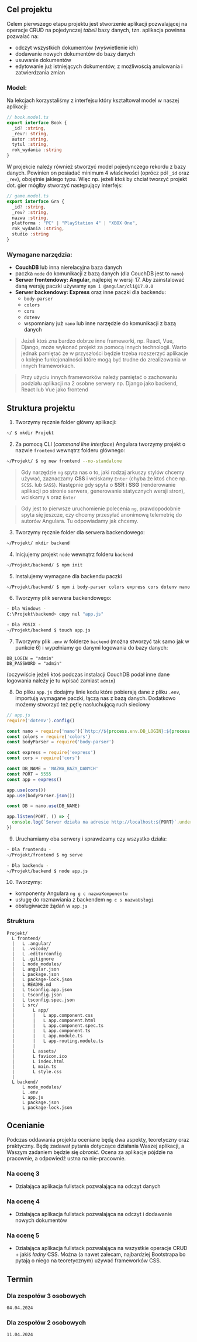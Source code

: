 ## Cel projektu
Celem pierwszego etapu projektu jest stworzenie aplikacji pozwalającej na operacje CRUD na pojedynczej *tabeli* bazy danych, tzn. aplikacja powinna pozwalać na:
- odczyt wszystkich dokumentów (wyświetlenie ich)
- dodawanie nowych dokumentów do bazy danych
- usuwanie dokumentów
- edytowanie już istniejących dokumentów, z możliwością anulowania i zatwierdzania zmian

### Model:

Na lekcjach korzystaliśmy z interfejsu który kształtował model w naszej aplikacji:
```ts
// book.model.ts
export interface Book {
  _id? :string,
  _rev?: string,
  autor :string,
  tytul :string,
  rok_wydania :string
}
```
W projekcie należy również stworzyć model pojedynczego rekordu z bazy danych. Powinien on posiadać minimum 4 właściwości (oprócz pól `_id` oraz `_rev`), obojętnie jakiego typu. Więc np. jeżeli ktoś by chciał tworzyć projekt dot. gier mógłby stworzyć następujący interfejs:
```ts
// game.model.ts
export interface Gra {
  _id? :string,
  _rev? :string,
  nazwa :string,
  platforma : "PC" | "PlayStation 4" | "XBOX One",
  rok_wydania :string,
  studio :string
}
```
### Wymagane narzędzia:
- **CouchDB** lub inna nierelacyjna baza danych
- paczka `node` do komunikacji z bazą danych (dla CouchDB jest to `nano`)
- **Serwer frontendowy: Angular**, najlepiej w wersji 17. Aby zainstalować daną wersję paczki używamy `npm i @angular/cli@17.0.0`
- **Serwer backendowy: Express** oraz inne paczki dla backendu:
  - `body-parser`
  - `colors`
  - `cors`
  - `dotenv`
  - wspomniany już `nano` lub inne narzędzie do komunikacji z bazą danych

> Jeżeli ktoś zna bardzo dobrze inne frameworki, np. React, Vue, Django, może wykonać projekt za pomocą innych technologii. Warto jednak pamiętać że w przyszłości będzie trzeba rozszerzyć aplikacje o kolejne funkcjonalności które mogą być trudne do zrealizowania w innych frameworkach.

> Przy użyciu innych frameworków należy pamiętać o zachowaniu podziału aplikacji na 2 osobne serwery np. Django jako backend, React lub Vue jako frontend


## Struktura projektu

1. Tworzymy ręcznie folder główny aplikacji:

```bash
~/ $ mkdir Projekt
```

2. Za pomocą CLI (*command line interface*) Angulara tworzymy projekt o nazwie `frontend` wewnątrz folderu głównego:
```bash
~/Projekt/ $ ng new frontend --no-standalone
```
> Gdy narzędzie `ng` spyta nas o to, jaki rodzaj arkuszy stylów chcemy używać, zaznaczamy **CSS** i wciskamy `Enter` (chyba że ktoś chce np. `SCSS`. lub `SASS`). Następnie gdy spyta o **SSR** i **SSG** (renderowanie aplikacji po stronie serwera, generowanie statycznych wersji stron), wciskamy `N` oraz `Enter`

> Gdy jest to pierwsze uruchomienie polecenia `ng`, prawdopodobnie spyta się jeszcze, czy chcemy przesyłać anonimową telemetrię do autorów Angulara. Tu odpowiadamy jak chcemy.

3. Tworzymy ręcznie folder dla serwera backendowego:
```bash
~/Projekt/ mkdir backend
```

4. Inicjujemy projekt `node` wewnątrz folderu `backend`

```bash
~/Projekt/backend/ $ npm init
```

5. Instalujemy wymagane dla backendu paczki

```bash
~/Projekt/backend/ $ npm i body-parser colors express cors dotenv nano
```

6. Tworzymy plik serwera backendowego:

```bash
- Dla Windows -
C:\Projekt\backend> copy nul "app.js"

- Dla POSIX -
~/Projekt/backend $ touch app.js
```

7. Tworzymy plik `.env` w folderze `backend` (można stworzyć tak samo jak w punkcie 6) i wypełniamy go danymi logowania do bazy danych:

```dotenv
DB_LOGIN = "admin"
DB_PASSWORD = "admin"
```

(oczywiście jeżeli ktoś podczas instalacji CouchDB podał inne dane logowania należy je tu wpisać zamiast `admin`)

8. Do pliku `app.js` dodajmy linie kodu które pobierają dane z pliku `.env`, importują wymagane paczki, łączą nas z bazą danych. Dodatkowo możemy stworzyć też pętlę nasłuchującą ruch sieciowy

```js
// app.js
require('dotenv').config()

const nano = require('nano')(`http://${process.env.DB_LOGIN}:${process.env.DB_PASSWORD}@localhost:5984`)
const colors = require('colors')
const bodyParser = require('body-parser')

const express = require('express')
const cors = require('cors')

const DB_NAME = 'NAZWA_BAZY_DANYCH'
const PORT = 5555
const app = express()

app.use(cors())
app.use(bodyParser.json())

const DB = nano.use(DB_NAME)

app.listen(PORT, () => {
  console.log(`Serwer działa na adresie http://localhost:${PORT}`.underline.blue)
})
```

9. Uruchamiamy oba serwery i sprawdzamy czy wszystko działa:

```bash
- Dla frontendu -
~/Projekt/frontend $ ng serve

- Dla backendu -
~/Projekt/backend $ node app.js
```
10. Tworzymy:
- komponenty Angulara `ng g c nazwaKomponentu` 
- usługę do rozmawiania z backendem `ng c s nazwaUsługi`
- obsługiwacze żądań w `app.js`
### Struktura

```
Projekt/
  L frontend/
  |   L .angular/
  |   L .vscode/
  |   L .editorconfig
  |   L .gitignore
  |   L node_modules/
  |   L angular.json
  |   L package.json
  |   L package-lock.json
  |   L README.md
  |   L tsconfig.app.json
  |   L tsconfig.json
  |   L tsconfig.spec.json
  |   L src/
  |       L app/
  |       |   L app.component.css
  |       |   L app.component.html
  |       |   L app.component.spec.ts
  |       |   L app.component.ts
  |       |   L app.module.ts
  |       |   L app-routing.module.ts
  |       |
  |       L assets/
  |       L favicon.ico
  |       L index.html
  |       L main.ts
  |       L style.css
  |   
  L backend/
      L node_modules/
      L .env
      L app.js
      L package.json
      L package-lock.json
```

## Ocenianie

Podczas oddawania projektu oceniane będą dwa aspekty, teoretyczny oraz praktyczny. Będę zadawał pytania dotyczące działania Waszej aplikacji, a Waszym zadaniem będzie się *obronić*. Ocena za aplikacje pójdzie na pracownie, a odpowiedź ustna na nie-pracownie.



### Na ocenę 3

- Działająca aplikacja fullstack pozwalająca na odczyt danych

### Na ocenę 4

- Działająca aplikacja fullstack pozwalająca na odczyt i dodawanie nowych dokumentów

### Na ocenę 5

- Działająca aplikacja fullstack pozwalająca na wszystkie operacje CRUD + jakiś *ładny* CSS. Można (a nawet zalecam, najbardziej Bootstrapa bo pytają o niego na teoretycznym) używać frameworków CSS.


## Termin

### Dla zespołów 3 osobowych
```
04.04.2024
```
### Dla zespołów 2 osobowych
```
11.04.2024
```